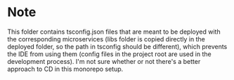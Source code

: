 # Note

This folder contains tsconfig.json files that are meant to be deployed with the corresponding microservices (libs folder is copied directly in the deployed folder, so the path in tsconfig should be different), which prevents the IDE from using them (config files in the project root are used in the development process). I'm not sure whether or not there's a better approach to CD in this monorepo setup.